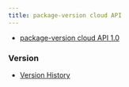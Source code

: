 ```yaml
---
title: package-version cloud API
---
```


* [package-version cloud API 1.0](1.0/)

### Version

* [Version History](history)
